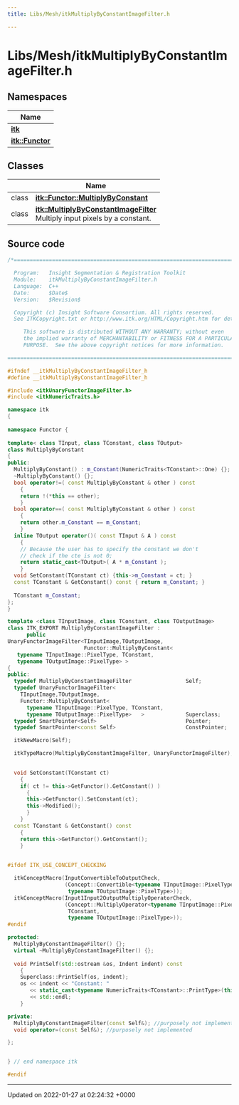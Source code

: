 ```yaml
---
title: Libs/Mesh/itkMultiplyByConstantImageFilter.h

---
```


# Libs/Mesh/itkMultiplyByConstantImageFilter.h



## Namespaces

| Name           |
| -------------- |
| **[itk](../Namespaces/namespaceitk.md)**  |
| **[itk::Functor](../Namespaces/namespaceitk_1_1Functor.md)**  |

## Classes

|                | Name           |
| -------------- | -------------- |
| class | **[itk::Functor::MultiplyByConstant](../Classes/classitk_1_1Functor_1_1MultiplyByConstant.md)**  |
| class | **[itk::MultiplyByConstantImageFilter](../Classes/classitk_1_1MultiplyByConstantImageFilter.md)** <br>Multiply input pixels by a constant.  |




## Source code

```cpp
/*=========================================================================

  Program:   Insight Segmentation & Registration Toolkit
  Module:    itkMultiplyByConstantImageFilter.h
  Language:  C++
  Date:      $Date$
  Version:   $Revision$

  Copyright (c) Insight Software Consortium. All rights reserved.
  See ITKCopyright.txt or http://www.itk.org/HTML/Copyright.htm for details.

     This software is distributed WITHOUT ANY WARRANTY; without even 
     the implied warranty of MERCHANTABILITY or FITNESS FOR A PARTICULAR 
     PURPOSE.  See the above copyright notices for more information.

=========================================================================*/

#ifndef __itkMultiplyByConstantImageFilter_h
#define __itkMultiplyByConstantImageFilter_h

#include <itkUnaryFunctorImageFilter.h>
#include <itkNumericTraits.h>

namespace itk
{
  
namespace Functor {  
  
template< class TInput, class TConstant, class TOutput>
class MultiplyByConstant
{
public:
  MultiplyByConstant() : m_Constant(NumericTraits<TConstant>::One) {};
  ~MultiplyByConstant() {};
  bool operator!=( const MultiplyByConstant & other ) const
    {
    return !(*this == other);
    }
  bool operator==( const MultiplyByConstant & other ) const
    {
    return other.m_Constant == m_Constant;
    }
  inline TOutput operator()( const TInput & A ) const
    {
    // Because the user has to specify the constant we don't
    // check if the cte is not 0;
    return static_cast<TOutput>( A * m_Constant );
    }
  void SetConstant(TConstant ct) {this->m_Constant = ct; }
  const TConstant & GetConstant() const { return m_Constant; }
  
  TConstant m_Constant;
};
}

template <class TInputImage, class TConstant, class TOutputImage>
class ITK_EXPORT MultiplyByConstantImageFilter :
      public
UnaryFunctorImageFilter<TInputImage,TOutputImage, 
                        Functor::MultiplyByConstant< 
   typename TInputImage::PixelType, TConstant,
   typename TOutputImage::PixelType> >
{
public:
  typedef MultiplyByConstantImageFilter                 Self;
  typedef UnaryFunctorImageFilter<
    TInputImage,TOutputImage, 
    Functor::MultiplyByConstant< 
      typename TInputImage::PixelType, TConstant,
      typename TOutputImage::PixelType>   >             Superclass;
  typedef SmartPointer<Self>                            Pointer;
  typedef SmartPointer<const Self>                      ConstPointer;

  itkNewMacro(Self);

  itkTypeMacro(MultiplyByConstantImageFilter, UnaryFunctorImageFilter);

  
  void SetConstant(TConstant ct)
    {
    if( ct != this->GetFunctor().GetConstant() )
      {
      this->GetFunctor().SetConstant(ct);
      this->Modified();
      }
    }
  const TConstant & GetConstant() const
    {
    return this->GetFunctor().GetConstant();
    }
  

#ifdef ITK_USE_CONCEPT_CHECKING

  itkConceptMacro(InputConvertibleToOutputCheck,
                  (Concept::Convertible<typename TInputImage::PixelType,
                   typename TOutputImage::PixelType>));
  itkConceptMacro(Input1Input2OutputMultiplyOperatorCheck,
                  (Concept::MultiplyOperator<typename TInputImage::PixelType,
                   TConstant,
                   typename TOutputImage::PixelType>));
#endif

protected:
  MultiplyByConstantImageFilter() {};
  virtual ~MultiplyByConstantImageFilter() {};
   
  void PrintSelf(std::ostream &os, Indent indent) const
    {
    Superclass::PrintSelf(os, indent);
    os << indent << "Constant: " 
       << static_cast<typename NumericTraits<TConstant>::PrintType>(this->GetConstant())
       << std::endl;
    }

private:
  MultiplyByConstantImageFilter(const Self&); //purposely not implemented
  void operator=(const Self&); //purposely not implemented

};


} // end namespace itk

#endif
```


-------------------------------

Updated on 2022-01-27 at 02:24:32 +0000
